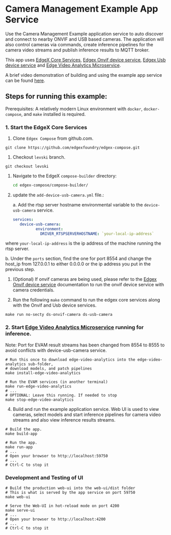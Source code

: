# Camera Management Example App Service
Use the Camera Management Example application service to auto discover and connect to nearby ONVIF and USB based cameras. The application will also control cameras via commands, create inference pipelines for the camera video streams and publish inference results to MQTT broker.

This app uses [EdgeX Core Services](https://github.com/edgexfoundry/edgex-compose.git), [Edgex Onvif device service](https://github.com/edgexfoundry/device-onvif-camera), [Edgex Usb device service](https://github.com/edgexfoundry/device-usb-camera) and [Edge Video Analytics Microservice](https://www.intel.com/content/www/us/en/developer/articles/technical/video-analytics-service.html).

A brief video demonstration of building and using the example app service can be found [here](https://www.youtube.com/watch?v=vZqd3j2Zn2Y).

## Steps for running this example:
Prerequisites:
A relatively modern Linux environment with `docker`, `docker-compose`, and `make` installed is required.


### 1. Start the EdgeX Core Services  

1. Clone `Edgex Compose` from github.com.
```shell 
git clone https://github.com/edgexfoundry/edgex-compose.git
``` 

1. Checkout `levski` branch.
```shell
git checkout levski
```

1. Navigate to the EdgeX `compose-builder` directory:

   ```bash
   cd edgex-compose/compose-builder/
   ```

1. update the `add-device-usb-camera.yml` file.:

   a. Add the rtsp server hostname environmental variable to the `device-usb-camera` service.
   ```yml
   services:
      device-usb-camera:
             environment:
               DRIVER_RTSPSERVERHOSTNAME: `your-local-ip-address`
   ```   

where `your-local-ip-address` is the ip address of the machine running the rtsp server.

   b. Under the `ports` section, find the one for port 8554 and change the host_ip from 127.0.0.1 to either 0.0.0.0 or the ip address you put in the previous step.

1. (Optional) If onvif cameras are being used, please refer to the [Edgex Onvif device service](https://github.com/edgexfoundry/device-onvif-camera/blob/main/doc/guides/CustomStartupGuide.md) documentation to run the onvif device service with camera credentials.

1. Run the following `make` command to run the edgex core services along with the Onvif and Usb device services.
```shell
make run no-secty ds-onvif-camera ds-usb-camera 
```   

### 2. Start [Edge Video Analytics Microservice](https://www.intel.com/content/www/us/en/developer/articles/technical/video-analytics-service.html) running for inference.

Note: Port for EVAM result streams has been changed from 8554 to 8555 to avoid conflicts with device-usb-camera service.

```shell
# Run this once to download edge-video-analytics into the edge-video-analytics sub-folder, 
# download models, and patch pipelines
make install-edge-video-analytics

# Run the EVAM services (in another terminal)
make run-edge-video-analytics
# ...
# OPTIONAL: Leave this running. If needed to stop
make stop-edge-video-analytics
```

4. Build and run the example application service. Web UI is used to view cameras, select models 
   and start inference pipelines for camera video streams and also view inference results streams.
```shell
# Build the app. 
make build-app

# Run the app.
make run-app
# ...
# Open your browser to http://localhost:59750
# ...
# Ctrl-C to stop it
```

### Development and Testing of UI
```shell
# Build the production web-ui into the web-ui/dist folder
# This is what is served by the app service on port 59750
make web-ui

# Serve the Web-UI in hot-reload mode on port 4200
make serve-ui
# ...
# Open your browser to http://localhost:4200
# ...
# Ctrl-C to stop it
```

[edgex-core-services]: https://github.com/edgexfoundry/edgex-go
[device-onvif-camera]: https://github.com/edgexfoundry-holding/device-onvif-camera
[evam]: https://www.intel.com/content/www/us/en/developer/articles/technical/video-analytics-service.html
